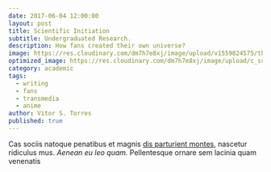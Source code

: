 ```yaml
---
date: 2017-06-04 12:00:00
layout: post
title: Scientific Initiation
subtitle: Undergraduated Research.
description: How fans created their own universe?
image: https://res.cloudinary.com/dm7h7e8xj/image/upload/v1559824575/theme14_gi2ypv.jpg
optimized_image: https://res.cloudinary.com/dm7h7e8xj/image/upload/c_scale,w_380/v1559824575/theme14_gi2ypv.jpg
category: academic
tags:
  - writing
  - fans
  - transmedia
  - anime
author: Vitor S. Torres
published: true
---
```


Cas sociis natoque penatibus et magnis <a href="#">dis parturient montes</a>, nascetur ridiculus mus. *Aenean eu leo quam.* Pellentesque ornare sem lacinia quam venenatis 

